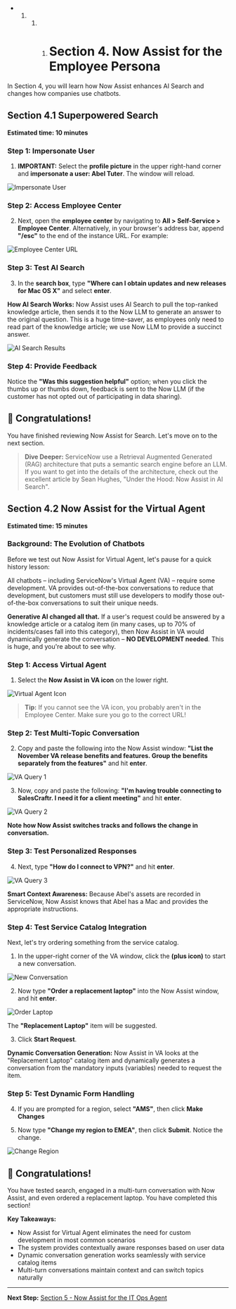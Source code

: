 * 1. 1. 1. # Section 4. Now Assist for the Employee Persona

In Section 4, you will learn how Now Assist enhances AI Search and changes how companies use chatbots.

## Section 4.1 Superpowered Search

**Estimated time: 10 minutes**

### Step 1: Impersonate User

1. **IMPORTANT:** Select the **profile picture** in the upper right-hand corner and **impersonate a user: Abel Tuter**. The window will reload.

![Impersonate User](screenshots/impersonate-user.png)

### Step 2: Access Employee Center

2. Next, open the **employee center** by navigating to **All > Self-Service > Employee Center**. Alternatively, in your browser's address bar, append **"/esc"** to the end of the instance URL. For example:

![Employee Center URL](screenshots/employee-center-url.png)

### Step 3: Test AI Search

3. In the **search box**, type **"Where can I obtain updates and new releases for Mac OS X"** and select **enter**.

**How AI Search Works:** Now Assist uses AI Search to pull the top-ranked knowledge article, then sends it to the Now LLM to generate an answer to the original question. This is a huge time-saver, as employees only need to read part of the knowledge article; we use Now LLM to provide a succinct answer.

![AI Search Results](screenshots/ai-search-results.png)

### Step 4: Provide Feedback

Notice the **"Was this suggestion helpful"** option; when you click the thumbs up or thumbs down, feedback is sent to the Now LLM (if the customer has not opted out of participating in data sharing).

## 🎉 Congratulations!

You have finished reviewing Now Assist for Search. Let's move on to the next section.

> **Dive Deeper:** ServiceNow use a Retrieval Augmented Generated (RAG) architecture that puts a semantic search engine before an LLM. If you want to get into the details of the architecture, check out the excellent article by Sean Hughes, "Under the Hood: Now Assist in AI Search".

## Section 4.2 Now Assist for the Virtual Agent

**Estimated time: 15 minutes**

### Background: The Evolution of Chatbots

Before we test out Now Assist for Virtual Agent, let's pause for a quick history lesson:

All chatbots – including ServiceNow's Virtual Agent (VA) – require some development. VA provides out-of-the-box conversations to reduce that development, but customers must still use developers to modify those out-of-the-box conversations to suit their unique needs.

**Generative AI changed all that.** If a user's request could be answered by a knowledge article or a catalog item (in many cases, up to 70% of incidents/cases fall into this category), then Now Assist in VA would dynamically generate the conversation – **NO DEVELOPMENT needed**. This is huge, and you're about to see why.

### Step 1: Access Virtual Agent

1. Select the **Now Assist in VA icon** on the lower right.

![Virtual Agent Icon](screenshots/virtual-agent-icon.png)

> **Tip:** If you cannot see the VA icon, you probably aren't in the Employee Center. Make sure you go to the correct URL!

### Step 2: Test Multi-Topic Conversation

2. Copy and paste the following into the Now Assist window: **"List the November VA release benefits and features. Group the benefits separately from the features"** and hit **enter**.

![VA Query 1](screenshots/va-query-1.png)

3. Now, copy and paste the following: **"I'm having trouble connecting to SalesCraftr. I need it for a client meeting"** and hit **enter**.

![VA Query 2](screenshots/va-query-2.png)

**Note how Now Assist switches tracks and follows the change in conversation.**

### Step 3: Test Personalized Responses

4. Next, type **"How do I connect to VPN?"** and hit **enter**.

![VA Query 3](screenshots/va-query-3.png)

**Smart Context Awareness:** Because Abel's assets are recorded in ServiceNow, Now Assist knows that Abel has a Mac and provides the appropriate instructions.

### Step 4: Test Service Catalog Integration

Next, let's try ordering something from the service catalog.

1. In the upper-right corner of the VA window, click the **(plus icon)** to start a new conversation.

![New Conversation](screenshots/new-conversation.png)

2. Now type **"Order a replacement laptop"** into the Now Assist window, and hit **enter**.

![Order Laptop](screenshots/order-laptop.png)

The **"Replacement Laptop"** item will be suggested.

3. Click **Start Request**.

**Dynamic Conversation Generation:** Now Assist in VA looks at the "Replacement Laptop" catalog item and dynamically generates a conversation from the mandatory inputs (variables) needed to request the item.

### Step 5: Test Dynamic Form Handling

4. If you are prompted for a region, select **"AMS"**, then click **Make Changes**

5. Now type **"Change my region to EMEA"**, then click **Submit**. Notice the change.

![Change Region](screenshots/change-region.png)

## 🎉 Congratulations!

You have tested search, engaged in a multi-turn conversation with Now Assist, and even ordered a replacement laptop. You have completed this section!

**Key Takeaways:**
- Now Assist for Virtual Agent eliminates the need for custom development in most common scenarios
- The system provides contextually aware responses based on user data
- Dynamic conversation generation works seamlessly with service catalog items
- Multi-turn conversations maintain context and can switch topics naturally

---

**Next Step:** [Section 5 - Now Assist for the IT Ops Agent](section5-itops-agent.md)